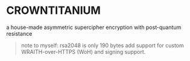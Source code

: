 # CROWNTITANIUM

a house-made asymmetric supercipher encryption with post-quantum resistance

> note to myself: rsa2048 is only 190 bytes
> add support for custom WRAITH-over-HTTPS (WoH) and signing support.

